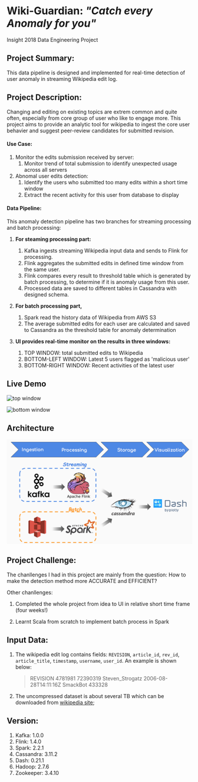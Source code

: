 # Wiki-Guardian:  *"Catch every Anomaly for you"*

Insight 2018 Data Engineering Project

## Project Summary:

This data pipeline is designed and implemented for real-time detection of user anomaly in streaming Wikipedia edit log.

[Project Slides]: http://bit.ly/wikiguardianslides
[Project Video]: http://bit.ly/wikiguardianyoutubedemo



## Project Description:

Changing and editing on existing topics are extrem common and quite often, especially from core group of user who like to engage more. This project aims to provide an analytic tool for wikipedia to ingest the core user behavier and suggest peer-review candidates for submitted revision.

#### Use Case:

1. Monitor the edits submission received by server:
   1. Monitor trend of total submission to identify unexpected usage across all servers
2. Abnomal user edits detection:
   1. Identify the users who submitted too many edits within a short time window
   2. Extract the recent activity for this user from database to display

#### Data Pipeline:

This anomaly detection pipeline has two branches for streaming processing and batch processing:

1. **For steaming processing part:** 

   1. Kafka ingests streaming Wikipedia input data and sends to Flink for processing. 
   2. Flink aggregates the submitted edits in defined time window from the same user.
   3. Flink compares every result to threshold table which is generated by batch processing, to determine if it is anomaly usage from this user.
   4. Processed data are saved to different tables in Cassandra with designed schema.

2. **For batch processing part,** 

   1. Spark read the history data of Wikipedia from AWS S3
   2. The average submitted edits for each user are calculated and saved to Cassandra as the threshold table for anomaly determination

3. **UI provides real-time monitor on the results in three windows:**

   1. TOP WINDOW: total submitted edits to Wikipedia
   2. BOTTOM-LEFT WINDOW: Latest 5 users flagged as 'malicious user'
   3. BOTTOM-RIGHT WINDOW: Recent activities of the latest user

   

   



## Live Demo

![top window](https://github.com/kaenyyh/Insight_project_2018b/blob/master/images/topwindow12.gif)

![bottom window](https://github.com/kaenyyh/Insight_project_2018b/blob/master/images/bottomwindow10.gif)



## Architecture

![arch](images/arch2.png)



## Project Challenge: 

The chanllenges I had in this project are mainly from the question: How to make the detection method more ACCURATE and EFFICIENT? 





Other chanllenges: 

1. Completed the whole project from idea to UI in relative short time frame (four weeks!)

2. Learnt Scala from scratch to implement batch process in Spark

   

## Input Data:

1. The wikipedia edit log contains fields: `REVISION`,  `article_id`, `rev_id`,  `article_title`, `timestamp`,  `username`,  `user_id`. An example is shown below:
   > REVISION 4781981 72390319 Steven_Strogatz 2006-08-28T14:11:16Z SmackBot 433328 

   

2. The uncompressed dataset is about several TB which can be downloaded from [wikipedia site](https://en.wikipedia.org/wiki/Wikipedia:Database_download);

   

## Version:

1. Kafka: 1.0.0
2. Flink: 1.4.0
3. Spark: 2.2.1
4. Cassandra: 3.11.2
5. Dash: 0.21.1
6. Hadoop: 2.7.6
7. Zookeeper: 3.4.10

